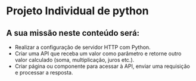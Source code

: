 # Projeto Individual de python

## A sua missão neste conteúdo será:

- Realizar a configuração de servidor HTTP com Python.
- Criar uma API que receba um valor como parâmetro e retorne outro valor calculado (soma, multiplicação, juros etc.).
-  Criar página ou componente para acessar à API, enviar uma requisição e processar a resposta.
